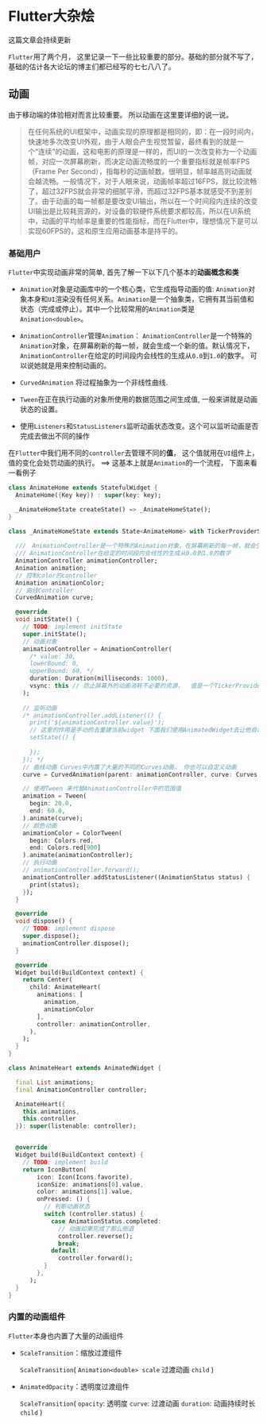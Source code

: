 # Flutter大杂烩

这篇文章会持续更新

`Flutter`用了两个月， 这里记录一下一些比较重要的部分。基础的部分就不写了，基础的估计各大论坛的博主们都已经写的七七八八了。



## 动画

由于移动端的体验相对而言比较重要。 所以动画在这里要详细的说一说。

> 在任何系统的UI框架中，动画实现的原理都是相同的，即：在一段时间内，快速地多次改变UI外观，由于人眼会产生视觉暂留，最终看到的就是一个“连续”的动画，这和电影的原理是一样的，而UI的一次改变称为一个动画帧，对应一次屏幕刷新，而决定动画流畅度的一个重要指标就是帧率FPS（Frame Per Second），指每秒的动画帧数。很明显，帧率越高则动画就会越流畅。一般情况下，对于人眼来说，动画帧率超过16FPS，就比较流畅了，超过32FPS就会非常的细腻平滑，而超过32FPS基本就感受不到差别了。由于动画的每一帧都是要改变UI输出，所以在一个时间段内连续的改变UI输出是比较耗资源的，对设备的软硬件系统要求都较高，所以在UI系统中，动画的平均帧率是重要的性能指标，而在Flutter中，理想情况下是可以实现60FPS的，这和原生应用动画基本是持平的。

### 基础用户

`Flutter`中实现动画非常的简单, 首先了解一下以下几个基本的**动画概念和类**
- `Animation`对象是动画库中的一个核心类，它生成指导动画的值:  `Animation`对象本身和`UI`渲染没有任何关系。`Animation`是一个抽象类，它拥有其当前值和状态（完成或停止）。其中一个比较常用的`Animation`类是`Animation<double>`。
- `AnimationController`管理`Animation`： `AnimationController`是一个特殊的`Animation`对象，在屏幕刷新的每一帧，就会生成一个新的值。默认情况下，`AnimationController`在给定的时间段内会线性的生成从`0.0`到`1.0`的数字。 可以说她就是用来控制动画的。

- `CurvedAnimation` 将过程抽象为一个非线性曲线.
- `Tween`在正在执行动画的对象所使用的数据范围之间生成值, 一般来讲就是动画状态的设置。
- 使用`Listeners`和`StatusListeners`监听动画状态改变。这个可以监听动画是否完成去做出不同的操作

在`Flutter`中我们用不同的`controller`去管理不同的**值**， 这个值就用在`UI`组件上，值的变化会处罚动画的执行。 ==> 这基本上就是`Animation`的一个流程， 下面来看一看例子
```dart
class AnimateHome extends StatefulWidget {
  AnimateHome({Key key}) : super(key: key);

  _AnimateHomeState createState() => _AnimateHomeState();
}

class _AnimateHomeState extends State<AnimateHome> with TickerProviderStateMixin {
  
  ///　AnimationController是一个特殊的Animation对象，在屏幕刷新的每一帧，就会生成一个新的值。默认情况下，
  /// AnimationController在给定的时间段内会线性的生成从0.0到1.0的数字
  AnimationController animationController;
  Animation animation;
  // 控制color的controller
  Animation animationColor;
  // 曲线Controller
  CurvedAnimation curve;

  @override
  void initState() {
    // TODO: implement initState
    super.initState();
    // 动画对象
    animationController = AnimationController(
      /* value: 30,
      lowerBound: 0,
      upperBound: 60, */
      duration: Duration(milliseconds: 1000),
      vsync: this // 防止屏幕外的动画消耗不必要的资源，  值是一个TickerProvider
    );
    
    // 监听动画
    /* animationController.addListener(() {
      print('${animationController.value}');
      // 这里的作用是手动的去重建当前widget 下面我们使用AnimatedWidget去让他自动的重建
      setState(() {
        
      });
    }); */
    // 曲线动画 Curves中内置了大量的不同的Curves动画， 你也可以自定义动画
    curve = CurvedAnimation(parent: animationController, curve: Curves.bounceInOut);

    // 使用Tween 来代替AnimationController中的范围值
    animation = Tween(
      begin: 20.0,
      end: 60.0,
    ).animate(curve);
    // 颜色动画
    animationColor = ColorTween(
      begin: Colors.red,
      end: Colors.red[900]
    ).animate(animationController);
    // 执行动画
    // animationController.forward();
    animationController.addStatusListener((AnimationStatus status) {
      print(status);
    });
  }

  @override
  void dispose() {
    // TODO: implement dispose
    super.dispose();
    animationController.dispose();
  }

  @override
  Widget build(BuildContext context) {
    return Center( 
      child: AnimateHeart(
        animations: [
          animation, 
          animationColor
        ],
        controller: animationController,
      ),
    );
  }
}

class AnimateHeart extends AnimatedWidget {

  final List animations;
  final AnimationController controller;

  AnimateHeart({
    this.animations,
    this.controller
  }): super(listenable: controller);


  @override
  Widget build(BuildContext context) {
    // TODO: implement build
    return IconButton(
        icon: Icon(Icons.favorite),
        iconSize: animations[0].value,
        color: animations[1].value,
        onPressed: () {
          // 判断动画状态
          switch (controller.status) {
            case AnimationStatus.completed:
              // 动画如果完成了那么倒退
              controller.reverse();
              break;
            default:
              controller.forward();
          }
        },
      );
  }
}
```
### 内置的动画组件

`Flutter`本身也内置了大量的动画组件

- `ScaleTransition`：缩放过渡组件

  `ScaleTransition`(
    `Animation<double> scale` 过渡动画 
    `child`
  )

- `AnimatedOpacity`：透明度过渡组件

  `ScaleTransition`(
    `opacity`: 透明度
    `curve`: 过渡动画 
    `duration`: 动画持续时长
    `child`
  )